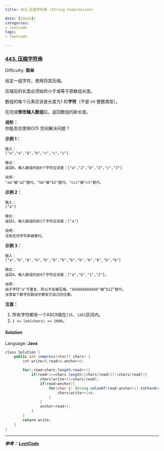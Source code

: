```yaml
---
title: 443.压缩字符串 (String Compression)

date: {{date}}
categories:
- leetcode
tags:
- leetcode

---
```

### [443\. 压缩字符串](https://leetcode-cn.com/problems/string-compression/)

Difficulty: **简单**


给定一组字符，使用将其压缩。

压缩后的长度必须始终小于或等于原数组长度。

数组的每个元素应该是长度为1 的**字符**（不是 int 整数类型）。

在完成**修改输入数组**后，返回数组的新长度。

**进阶：**  
你能否仅使用O(1) 空间解决问题？

**示例 1：**

```
输入：
["a","a","b","b","c","c","c"]

输出：
返回6，输入数组的前6个字符应该是：["a","2","b","2","c","3"]

说明：
"aa"被"a2"替代。"bb"被"b2"替代。"ccc"被"c3"替代。
```

**示例 2：**

```
输入：
["a"]

输出：
返回1，输入数组的前1个字符应该是：["a"]

说明：
没有任何字符串被替代。
```

**示例 3：**

```
输入：
["a","b","b","b","b","b","b","b","b","b","b","b","b"]

输出：
返回4，输入数组的前4个字符应该是：["a","b","1","2"]。

说明：
由于字符"a"不重复，所以不会被压缩。"bbbbbbbbbbbb"被“b12”替代。
注意每个数字在数组中都有它自己的位置。
```

**注意：**

1.  所有字符都有一个ASCII值在`[35, 126]`区间内。
2.  `1 <= len(chars) <= 1000`。


#### Solution

Language: **Java**

```java
​class Solution {
    public int compress(char[] chars) {
        int write=0,read=0,anchor=0;

        for(;read<chars.length;read++){
            if(read+1==chars.length||chars[read+1]!=chars[read]){
                chars[write++]=chars[read];
                if(read>anchor){
                    for(char c: String.valueOf(read-anchor+1).toCharArray()){
                        chars[write++]=c;
                    }
                }
                anchor=read+1;
            }
        }
        return write;
    }
}
```

---
***参考：
[LeetCode](https://leetcode-cn.com/problems/string-compression/)***
